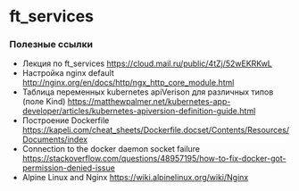 # ft_services
### Полезные ссылки

+ Лекция по ft_services
<https://cloud.mail.ru/public/4tZj/52wEKRKwL>
+ Настройка nginx default
<http://nginx.org/en/docs/http/ngx_http_core_module.html>
+ Таблица переменных kubernetes apiVerison для различных типов (поле Kind)
<https://matthewpalmer.net/kubernetes-app-developer/articles/kubernetes-apiversion-definition-guide.html>
+ Построение Dockerfile
<https://kapeli.com/cheat_sheets/Dockerfile.docset/Contents/Resources/Documents/index>
+ Connection to the docker daemon socket failure
<https://stackoverflow.com/questions/48957195/how-to-fix-docker-got-permission-denied-issue>
+ Alpine Linux and Nginx
<https://wiki.alpinelinux.org/wiki/Nginx>
